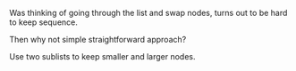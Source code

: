 Was thinking of going through the list and swap nodes, turns out to be hard to keep sequence.

Then why not simple straightforward approach?

Use two sublists to keep smaller and larger nodes.
